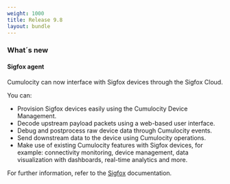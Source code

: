 ```yaml
---
weight: 1000
title: Release 9.8
layout: bundle
---
```


### What´s new


#### Sigfox agent

Cumulocity can now interface with Sigfox devices through the Sigfox Cloud. 

You can:

* Provision Sigfox devices easily using the Cumulocity Device Management.
* Decode upstream payload packets using a web-based user interface.
* Debug and postprocess raw device data through Cumulocity events.
* Send downstream data to the device using Cumulocity operations.
* Make use of existing Cumulocity features with Sigfox devices, for example: connectivity monitoring, device management, data visualization with dashboards, real-time analytics and more.

For further information, refer to the [Sigfox](/users-guide/optional-services#sigfox) documentation.

